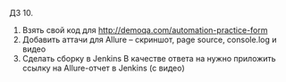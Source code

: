 ДЗ 10. 
1. Взять свой код для http://demoqa.com/automation-practice-form
2. Добавить аттачи для Allure – скриншот, page source, console.log и видео
3. Cделать сборку в Jenkins
В качестве ответа на нужно приложить ссылку на Allure-отчет в Jenkins (с видео)
